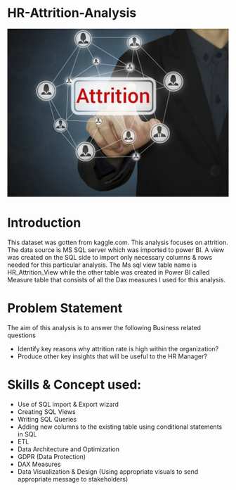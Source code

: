 # HR-Attrition-Analysis

![](Intro.jpg)

# Introduction

This dataset was gotten from kaggle.com. This analysis focuses on attrition. The data source is MS SQL server which was imported to power BI. A view was created on the SQL side to import only necessary columns & rows needed for this particular analysis. The Ms sql view table name is HR_Attrition_View while the other table was created in Power BI called Measure table that consists of all the Dax measures I used for this analysis.

# Problem Statement 

The aim of this analysis is to answer the following Business related questions

-  Identify key reasons why attrition rate is high within the organization?
-  Produce other key insights that will be useful to the HR Manager?
 
# Skills & Concept used:

- Use of SQL import & Export wizard
- Creating SQL Views
- Writing SQL Queries
- Adding new columns to the existing table using conditional statements in SQL
- ETL
- Data Architecture and Optimization
- GDPR (Data Protection)
- DAX Measures
- Data Visualization & Design (Using appropriate visuals to send appropriate message to stakeholders)
